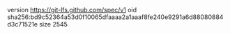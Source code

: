 version https://git-lfs.github.com/spec/v1
oid sha256:bd9c52364a53d0f10065dfaaaa2a1aaaf8fe240e9291a6d88080884d3c71521e
size 2545
